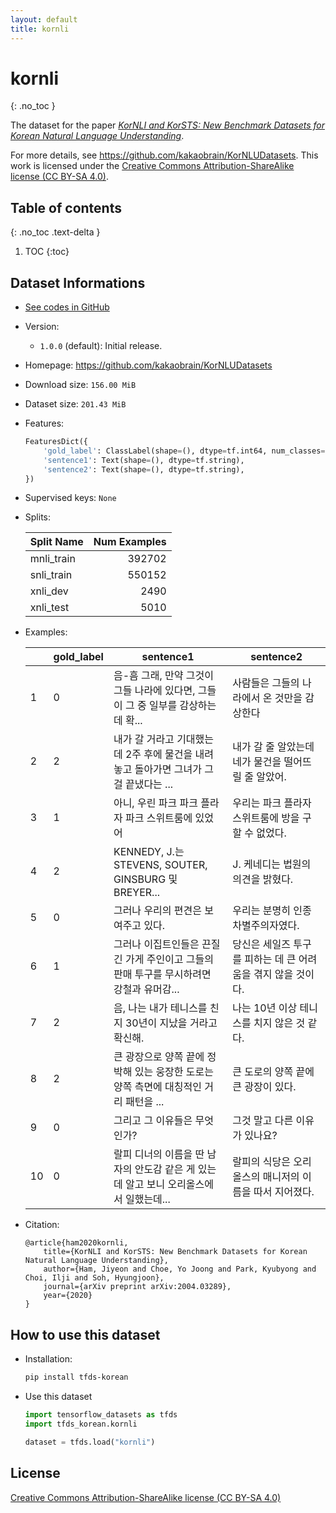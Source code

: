 ```yaml
---
layout: default
title: kornli
---
```


# kornli
{: .no_toc }

The dataset for the paper [_KorNLI and KorSTS: New Benchmark Datasets for Korean Natural Language Understanding_](https://arxiv.org/abs/2004.03289).

For more details, see <https://github.com/kakaobrain/KorNLUDatasets>.
This work is licensed under the [Creative Commons Attribution-ShareAlike license (CC BY-SA 4.0)](https://creativecommons.org/licenses/by-sa/4.0/).

## Table of contents
{: .no_toc .text-delta }

1. TOC
{:toc}

## Dataset Informations

* [See codes in GitHub](https://github.com/jeongukjae/tfds-korean/blob/main/tfds_korean/kornli/kornli.py)
* Version:
  * `1.0.0` (default): Initial release.
* Homepage: <https://github.com/kakaobrain/KorNLUDatasets>
* Download size: `156.00 MiB`
* Dataset size: `201.43 MiB`
* Features:

  ```python
  FeaturesDict({
      'gold_label': ClassLabel(shape=(), dtype=tf.int64, num_classes=3),
      'sentence1': Text(shape=(), dtype=tf.string),
      'sentence2': Text(shape=(), dtype=tf.string),
  })
  ```

* Supervised keys: `None`
* Splits:

  | Split Name | Num Examples        |
  |------------|--------------------:|
  |mnli_train  |392702|
  |snli_train  |550152|
  |xnli_dev  |2490|
  |xnli_test  |5010|

* Examples:

  | |gold_label|sentence1|sentence2|
  |---|---|---|---|
  |1|0|음-흠 그래, 만약 그것이 그들 나라에 있다면, 그들이 그 중 일부를 감상하는 데 확...|사람들은 그들의 나라에서 온 것만을 감상한다|
  |2|2|내가 갈 거라고 기대했는데 2주 후에 물건을 내려놓고 돌아가면 그녀가 그걸 끝냈다는 ...|내가 갈 줄 알았는데 네가 물건을 떨어뜨릴 줄 알았어.|
  |3|1|아니, 우린 파크 파크 플라자 파크 스위트룸에 있었어|우리는 파크 플라자 스위트룸에 방을 구할 수 없었다.|
  |4|2|KENNEDY, J.는 STEVENS, SOUTER, GINSBURG 및 BREYER...|J. 케네디는 법원의 의견을 밝혔다.|
  |5|0|그러나 우리의 편견은 보여주고 있다.|우리는 분명히 인종차별주의자였다.|
  |6|1|그러나 이집트인들은 끈질긴 가게 주인이고 그들의 판매 투구를 무시하려면 강철과 유머감...|당신은 세일즈 투구를 피하는 데 큰 어려움을 겪지 않을 것이다.|
  |7|2|음, 나는 내가 테니스를 친지 30년이 지났을 거라고 확신해.|나는 10년 이상 테니스를 치지 않은 것 같다.|
  |8|2|큰 광장으로 양쪽 끝에 정박해 있는 웅장한 도로는 양쪽 측면에 대칭적인 거리 패턴을 ...|큰 도로의 양쪽 끝에 큰 광장이 있다.|
  |9|0|그리고 그 이유들은 무엇인가?|그것 말고 다른 이유가 있나요?|
  |10|0|랄피 디너의 이름을 딴 남자의 안도감 같은 게 있는데 알고 보니 오리올스에서 일했는데...|랄피의 식당은 오리올스의 매니저의 이름을 따서 지어졌다.|

* Citation:

  ```text
  @article{ham2020kornli,
      title={KorNLI and KorSTS: New Benchmark Datasets for Korean Natural Language Understanding},
      author={Ham, Jiyeon and Choe, Yo Joong and Park, Kyubyong and Choi, Ilji and Soh, Hyungjoon},
      journal={arXiv preprint arXiv:2004.03289},
      year={2020}
  }
  ```

## How to use this dataset

* Installation:

  ```sh
  pip install tfds-korean
  ```

* Use this dataset

  ```python
  import tensorflow_datasets as tfds
  import tfds_korean.kornli

  dataset = tfds.load("kornli")
  ```

## License

[Creative Commons Attribution-ShareAlike license (CC BY-SA 4.0)](https://creativecommons.org/licenses/by-sa/4.0/)
